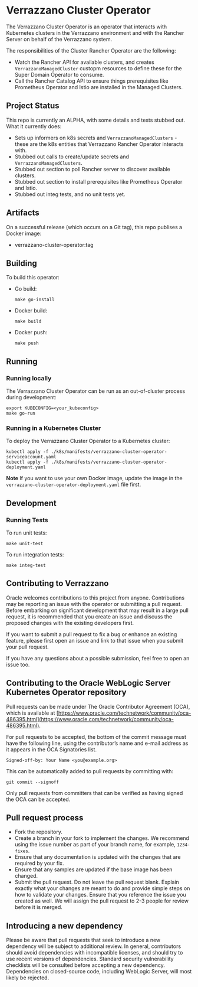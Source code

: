 # Verrazzano Cluster Operator

The Verrazzano Cluster Operator is an operator that interacts with Kubernetes clusters in the Verrazzano
environment and with the Rancher Server on behalf of the Verrazzano system.

The responsibilities of the Cluster Rancher Operator are the following:
- Watch the Rancher API for available clusters, and creates `VerrazzanoManagedCluster` custopm resources to define
  these for the Super Domain Operator to consume.
- Call the Rancher Catalog API to ensure things prerequisites like Prometheus Operator and Istio are installed in
  the Managed Clusters.

## Project Status

This repo is currently an ALPHA, with some details and tests stubbed out.  What it currently does:
- Sets up informers on k8s secrets and `VerrazzanoManagedClusters` - these are the k8s entities that Verrazzano Rancher Operator interacts with.
- Stubbed out calls to create/update secrets and `VerrazzanoManagedClusters`.
- Stubbed out section to poll Rancher server to discover available clusters.
- Stubbed out section to install prerequisites like Prometheus Operator and Istio.
- Stubbed out integ tests, and no unit tests yet.

## Artifacts

On a successful release (which occurs on a Git tag), this repo publises a Docker image:
- verrazzano-cluster-operator:tag

## Building

To build this operator:

* Go build:
    ```
    make go-install
    ```

* Docker build:
    ```
    make build
    ```

* Docker push:
    ```
    make push
    ```

## Running

### Running locally

The Verrazzano Cluster Operator can be run as an out-of-cluster process during development:

```
export KUBECONFIG=<your_kubeconfig>
make go-run
```

### Running in a Kubernetes Cluster

To deploy the Verrazzano Cluster Operator to a Kubernetes cluster:

```
kubectl apply -f ./k8s/manifests/verrazzano-cluster-operator-serviceaccount.yaml
kubectl apply -f ./k8s/manifests/verrazzano-cluster-operator-deployment.yaml
```

**Note** If you want to use your own Docker image, update the image in the
`verrazzano-cluster-operator-deployment.yaml` file first.

## Development

### Running Tests

To run unit tests:

```
make unit-test
```

To run integration tests:

```
make integ-test
```

## Contributing to Verrazzano

Oracle welcomes contributions to this project from anyone.  Contributions may be reporting an issue with the operator or submitting a pull request.  Before embarking on significant development that may result in a large pull request, it is recommended that you create an issue and discuss the proposed changes with the existing developers first.

If you want to submit a pull request to fix a bug or enhance an existing feature, please first open an issue and link to that issue when you submit your pull request.

If you have any questions about a possible submission, feel free to open an issue too.

## Contributing to the Oracle WebLogic Server Kubernetes Operator repository

Pull requests can be made under The Oracle Contributor Agreement (OCA), which is available at [https://www.oracle.com/technetwork/community/oca-486395.html](https://www.oracle.com/technetwork/community/oca-486395.html).

For pull requests to be accepted, the bottom of the commit message must have the following line, using the contributor’s name and e-mail address as it appears in the OCA Signatories list.

```
Signed-off-by: Your Name <you@example.org>
```

This can be automatically added to pull requests by committing with:

```
git commit --signoff
```

Only pull requests from committers that can be verified as having signed the OCA can be accepted.

## Pull request process

*	Fork the repository.
*	Create a branch in your fork to implement the changes. We recommend using the issue number as part of your branch name, for example, `1234-fixes`.
*	Ensure that any documentation is updated with the changes that are required by your fix.
*	Ensure that any samples are updated if the base image has been changed.
*	Submit the pull request. Do not leave the pull request blank. Explain exactly what your changes are meant to do and provide simple steps on how to validate your changes. Ensure that you reference the issue you created as well. We will assign the pull request to 2-3 people for review before it is merged.

## Introducing a new dependency

Please be aware that pull requests that seek to introduce a new dependency will be subject to additional review.  In general, contributors should avoid dependencies with incompatible licenses, and should try to use recent versions of dependencies.  Standard security vulnerability checklists will be consulted before accepting a new dependency.  Dependencies on closed-source code, including WebLogic Server, will most likely be rejected.